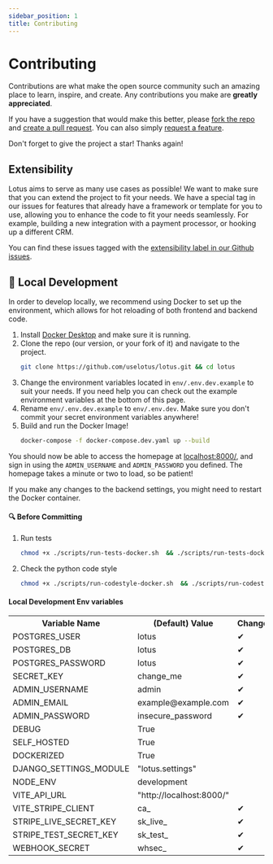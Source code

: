 ```yaml
---
sidebar_position: 1
title: Contributing
---
```


# Contributing

Contributions are what make the open source community such an amazing place to learn, inspire, and create. Any contributions you make are **greatly appreciated**.

If you have a suggestion that would make this better, please [fork the repo](https://github.com/uselotus/lotus) and [create a pull request](https://makeapullrequest.com/). You can also simply [request a feature](https://github.com/uselotus/lotus/issues/new?assignees=&labels=&template=feature_request.md&title=).

Don't forget to give the project a star! Thanks again!

## Extensibility

Lotus aims to serve as many use cases as possible! We want to make sure that you can extend the project to fit your needs. We have a special tag in our issues for features that already have a framework or template for you to use, allowing you to enhance the code to fit your needs seamlessly. For example, building a new integration with a payment processor, or hooking up a different CRM.

You can find these issues tagged with the [extensibility label in our Github issues](https://github.com/uselotus/lotus/issues?q=is%3Aopen+is%3Aissue+label%3Aextensibility).

## :construction_worker: Local Development

In order to develop locally, we recommend using Docker to set up the environment, which allows for hot reloading of both frontend and backend code.

1. Install [Docker Desktop](https://www.docker.com/products/docker-desktop/) and make sure it is running.
2. Clone the repo (our version, or your fork of it) and navigate to the project.
   ```sh
   git clone https://github.com/uselotus/lotus.git && cd lotus
   ```
3. Change the environment variables located in `env/.env.dev.example` to suit your needs. If you need help you can check out the example environment variables at the bottom of this page.
4. Rename `env/.env.dev.example` to `env/.env.dev`. Make sure you don't commit your secret environment variables anywhere!
5. Build and run the Docker Image!
   ```sh
   docker-compose -f docker-compose.dev.yaml up --build
   ```

You should now be able to access the homepage at [localhost:8000/](http://localhost:8000/), and sign in using the `ADMIN_USERNAME` and `ADMIN_PASSWORD` you defined. The homepage takes a minute or two to load, so be patient!

If you make any changes to the backend settings, you might need to restart the Docker container.

#### :mag: Before Committing

1. Run tests
   ```sh
   chmod +x ./scripts/run-tests-docker.sh  && ./scripts/run-tests-docker.sh
   ```
2. Check the python code style
   ```sh
   chmod +x ./scripts/run-codestyle-docker.sh  && ./scripts/run-codestyle-docker.sh
   ```

#### Local Development Env variables

<table>
  <tr>
    <th>Variable Name</th>
    <th>(Default) Value</th>
    <th>Change?</th>
  </tr>
  <tr>
    <td>POSTGRES_USER</td>
    <td>lotus</td>
    <td>&#10004;</td>
  </tr>
  <tr>
    <td>POSTGRES_DB</td>
    <td>lotus</td>
    <td>&#10004;</td>
  </tr>
  <tr>
    <td>POSTGRES_PASSWORD</td>
    <td>lotus</td>
    <td>&#10004;</td>
  </tr>

  <tr>
    <td>SECRET_KEY</td>
    <td>change_me</td>
    <td>&#10004;</td>
  </tr>
  <tr>
    <td>ADMIN_USERNAME</td>
    <td>admin</td>
    <td>&#10004;</td>
  </tr>
  <tr>
    <td>ADMIN_EMAIL</td>
    <td>example@example.com</td>
    <td>&#10004;</td>
  </tr>
  <tr>
    <td>ADMIN_PASSWORD</td>
    <td>insecure_password</td>
    <td>&#10004;</td>
  </tr>
  <tr>
    <td>DEBUG</td>
    <td>True</td>
    <td></td>
  </tr>
  <tr>
    <td>SELF_HOSTED</td>
    <td>True</td>
    <td></td>
  </tr>
  <tr>
    <td>DOCKERIZED</td>
    <td>True</td>
    <td></td>
  </tr>
  <tr>
    <td>DJANGO_SETTINGS_MODULE</td>
    <td>"lotus.settings"</td>
    <td></td>
  </tr>

  <tr>
    <td>NODE_ENV</td>
    <td>development</td>
    <td></td>
  </tr>
  <tr>
    <td>VITE_API_URL</td>
    <td>"http://localhost:8000/"</td>
    <td></td>
  </tr>

  <tr>
    <td>VITE_STRIPE_CLIENT</td>
    <td>ca_</td>
    <td>&#10004;</td>
  </tr>
  <tr>
    <td>STRIPE_LIVE_SECRET_KEY</td>
    <td>sk_live_</td>
    <td>&#10004;</td>
  </tr>
  <tr>
    <td>STRIPE_TEST_SECRET_KEY</td>
    <td>sk_test_</td>
    <td>&#10004;</td>
  </tr>
  <tr>
    <td>WEBHOOK_SECRET</td>
    <td>whsec_</td>
    <td>&#10004;</td>
  </tr>
</table>

